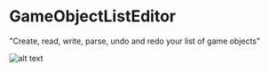 # GameObjectListEditor
 "Create, read, write, parse, undo and redo your list of game objects"

![alt text](https://github.com/Den-One/GameObjectListEditor/blob/main/first_look.png?raw=true)